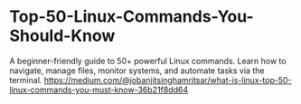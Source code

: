 # Top-50-Linux-Commands-You-Should-Know
A beginner-friendly guide to 50+ powerful Linux commands. Learn how to navigate, manage files, monitor systems, and automate tasks via the terminal.
https://medium.com/@jobanjitsinghamritsar/what-is-linux-top-50-linux-commands-you-must-know-36b21f8dd64
